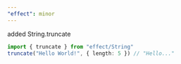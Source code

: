 ```yaml
---
"effect": minor
---
```


added String.truncate

```ts
import { truncate } from "effect/String"
truncate("Hello World!", { length: 5 }) // "Hello..."
```
